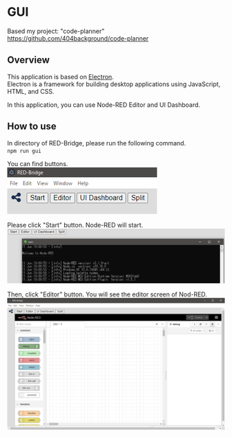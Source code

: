 # GUI

Based my project: "code-planner"  
<https://github.com/404background/code-planner>

## Overview

This application is based on [Electron](https://www.electronjs.org/).  
Electron is a framework for building desktop applications using JavaScript, HTML, and CSS.  

In this application, you can use Node-RED Editor and UI Dashboard.  

## How to use

In directory of RED-Bridge, please run the following command.  
`npm run gui`  

You can find buttons.  
![gui-select.png](./image/gui-select.png)  

Please click "Start" button. Node-RED will start.  
![gui-npm.png](./image/gui-npm.png)  

Then, click "Editor" button. You will see the editor screen of Nod-RED.  
![gui.png](./image/gui.png)  


